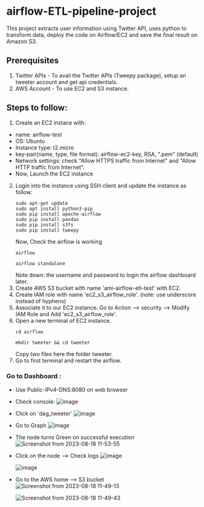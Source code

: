 # airflow-ETL-pipeline-project
This project extracts user information using Twitter API, uses python to transform data, deploy the code on Airflow/EC2 and save the final result on Amazon S3.

## Prerequisites
1. Twitter APIs - To avail the Twitter APIs (Tweepy package), setup an tweeter account and get api credentials.
2. AWS Account - To use EC2 and S3 instance.

## Steps to follow:
1. Create an EC2 instace with:
  - name: airflow-test
  - OS: Ubuntu
  - Instance type: t2.micro
  - key-pair(name, type, file format): airflow-ec2-key, RSA, ".pem" (default)
  - Network settings: check "Allow HTTPS traffic from Internet" and "Allow HTTP traffic from Internet".
  - Now, Launch the EC2 instance
2. Login into the instance using SSH client and update the instance as follow:
    ```
    sudo apt-get update
    sudo apt install python3-pip
    sudo pip install apache-airflow
    sudo pip install pandas 
    sudo pip install s3fs
    sudo pip install tweepy
    ```
    Now, Check the airflow is working
    ```
    airflow
    ```
    ```
    airflow standalone
    ```
    Note down: the username and password to login the airflow dashboard later.
3. Create AWS S3 bucket with name 'ami-airflow-etl-test' with EC2.
4. Create IAM role with name 'ec2_s3_airflow_role'. (note: use underscore instead of hyphens)
5. Associate it to our EC2 instance. Go to Action --> security --> Modify IAM Role and Add 'ec2_s3_airflow_role'.
6. Open a new terminal of EC2 instance.
    ```
    cd airflow
    ```
    ```
    mkdir tweeter && cd tweeter
    ```
    Copy two files here the folder tweeter.
7. Go to first terminal and restart the airflow.


### Go to Dashboard :
* Use Public-IPv4-DNS:8080 on web browser
* Check console:
  ![image](https://github.com/amishah137/airflow-ETL-pipeline-project/assets/11003645/3f409ef0-e0bf-46c4-9937-bacf9f67381e)

* Click on 'dag_tweeter'
  ![image](https://github.com/amishah137/airflow-ETL-pipeline-project/assets/11003645/a921d599-2687-42db-944e-bfe53faaa023)

* Go to Graph
  ![image](https://github.com/amishah137/airflow-ETL-pipeline-project/assets/11003645/a7559cba-5a16-4b98-8a6c-8d7ffa17977f)

* The node turns Green on successful execution
  ![Screenshot from 2023-08-18 11-53-55](https://github.com/amishah137/airflow-ETL-pipeline-project/assets/11003645/7833f30f-31ab-49dc-9823-77b4d3aa0aa6)

* Click on the node --> Check logs
  ![image](https://github.com/amishah137/airflow-ETL-pipeline-project/assets/11003645/3acb2fee-85da-446f-bbda-d4164eb5720f)

  ![image](https://github.com/amishah137/airflow-ETL-pipeline-project/assets/11003645/88715a63-8545-4366-98f8-05dcd548d195)

* Go to the AWS home --> S3 bucket
  ![Screenshot from 2023-08-18 11-49-13](https://github.com/amishah137/airflow-ETL-pipeline-project/assets/11003645/9057315d-d140-4151-9877-fde102fdcb48)

  ![Screenshot from 2023-08-18 11-49-43](https://github.com/amishah137/airflow-ETL-pipeline-project/assets/11003645/008253eb-13da-48d3-8270-8de50b02925b)
